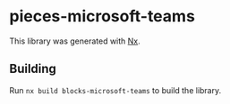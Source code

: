 # pieces-microsoft-teams

This library was generated with [Nx](https://nx.dev).

## Building

Run `nx build blocks-microsoft-teams` to build the library.
